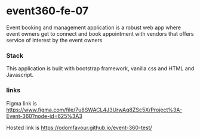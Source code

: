 # event360-fe-07

Event booking and management application is a robust web app where event owners get to connect and book appointment with vendors that offers service of interest by the event owners

### Stack

This application is built with bootstrap framework, vanilla css and HTML and Javascript.

### links

Figma link is
https://www.figma.com/file/7u8SWACL4J3UrwAq8ZSc5X/Project%3A-Event-360?node-id=625%3A3

Hosted link is
https://odomfavour.github.io/event-360-test/
